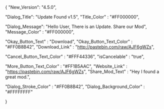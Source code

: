    
   {
"New_Version": "4.5.0",

"Dialog_Title": "Update Found v1.5",
"Title_Color" : "#FF000000",

"Dialog_Message": "Hello User,  There is an Update. Share our Mod",
"Message_Color" : "#FF000000",

"Okay_Button_Text" : "Download",
"Okay_Button_Text_Color" : "#FF0B8B42",
"Download_Link" : "http://pastebin.com/raw/AJF6gWZs",

"Cancel_Button_Text_Color" : "#FFF44336",
"isCancelable" : "true",

"More_Button_Text_Color" : "#FF1B5AAC",
"Website_Link" : "https://pastebin.com/raw/AJF6gWZs",
"Share_Mod_Text" : "Hey I found a great mod.",


"Dialog_Stroke_Color" : "#FF0B8B42",
"Dialog_Background_Color" : "#FFFFFFFF"

}
